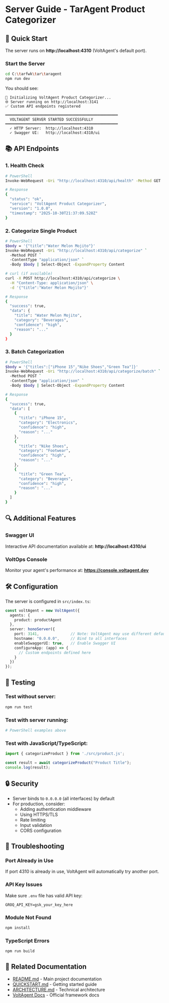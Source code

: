 # Server Guide - TarAgent Product Categorizer

## 🚀 Quick Start

The server runs on **http://localhost:4310** (VoltAgent's default port).

### Start the Server

```bash
cd C:\tarfwk\tar\taragent
npm run dev
```

You should see:
```
🚀 Initializing VoltAgent Product Categorizer...
🌐 Server running on http://localhost:3141
✅ Custom API endpoints registered

══════════════════════════════════════════════════
  VOLTAGENT SERVER STARTED SUCCESSFULLY
══════════════════════════════════════════════════
  ✓ HTTP Server:  http://localhost:4310
  ✓ Swagger UI:   http://localhost:4310/ui
```

## 📚 API Endpoints

### 1. Health Check
```bash
# PowerShell
Invoke-WebRequest -Uri "http://localhost:4310/api/health" -Method GET

# Response
{
  "status": "ok",
  "service": "VoltAgent Product Categorizer",
  "version": "1.0.0",
  "timestamp": "2025-10-30T21:37:09.528Z"
}
```

### 2. Categorize Single Product
```bash
# PowerShell
$body = '{"title":"Water Melon Mojito"}'
Invoke-WebRequest -Uri "http://localhost:4310/api/categorize" `
  -Method POST `
  -ContentType "application/json" `
  -Body $body | Select-Object -ExpandProperty Content

# curl (if available)
curl -X POST http://localhost:4310/api/categorize \
  -H "Content-Type: application/json" \
  -d '{"title":"Water Melon Mojito"}'

# Response
{
  "success": true,
  "data": {
    "title": "Water Melon Mojito",
    "category": "Beverages",
    "confidence": "high",
    "reason": "..."
  }
}
```

### 3. Batch Categorization
```bash
# PowerShell
$body = '{"titles":["iPhone 15","Nike Shoes","Green Tea"]}'
Invoke-WebRequest -Uri "http://localhost:4310/api/categorize/batch" `
  -Method POST `
  -ContentType "application/json" `
  -Body $body | Select-Object -ExpandProperty Content

# Response
{
  "success": true,
  "data": [
    {
      "title": "iPhone 15",
      "category": "Electronics",
      "confidence": "high",
      "reason": "..."
    },
    {
      "title": "Nike Shoes",
      "category": "Footwear",
      "confidence": "high",
      "reason": "..."
    },
    {
      "title": "Green Tea",
      "category": "Beverages",
      "confidence": "high",
      "reason": "..."
    }
  ]
}
```

## 🔍 Additional Features

### Swagger UI
Interactive API documentation available at:
**http://localhost:4310/ui**

### VoltOps Console
Monitor your agent's performance at:
**https://console.voltagent.dev**

## 🛠️ Configuration

The server is configured in `src/index.ts`:

```typescript
const voltAgent = new VoltAgent({
  agents: {
    product: productAgent
  },
  server: honoServer({
    port: 3141,              // Note: VoltAgent may use different default
    hostname: "0.0.0.0",     // Bind to all interfaces
    enableSwaggerUI: true,   // Enable Swagger UI
    configureApp: (app) => {
      // Custom endpoints defined here
    }
  })
});
```

## 🧪 Testing

### Test without server:
```bash
npm run test
```

### Test with server running:
```bash
# PowerShell examples above
```

### Test with JavaScript/TypeScript:
```typescript
import { categorizeProduct } from './src/product.js';

const result = await categorizeProduct("Product Title");
console.log(result);
```

## 🔒 Security

- Server binds to `0.0.0.0` (all interfaces) by default
- For production, consider:
  - Adding authentication middleware
  - Using HTTPS/TLS
  - Rate limiting
  - Input validation
  - CORS configuration

## 🐛 Troubleshooting

### Port Already in Use
If port 4310 is already in use, VoltAgent will automatically try another port.

### API Key Issues
Make sure `.env` file has valid API key:
```
GROQ_API_KEY=gsk_your_key_here
```

### Module Not Found
```bash
npm install
```

### TypeScript Errors
```bash
npm run build
```

## 📖 Related Documentation

- [README.md](./README.md) - Main project documentation
- [QUICKSTART.md](./QUICKSTART.md) - Getting started guide
- [ARCHITECTURE.md](./ARCHITECTURE.md) - Technical architecture
- [VoltAgent Docs](https://voltagent.dev/docs) - Official framework docs
